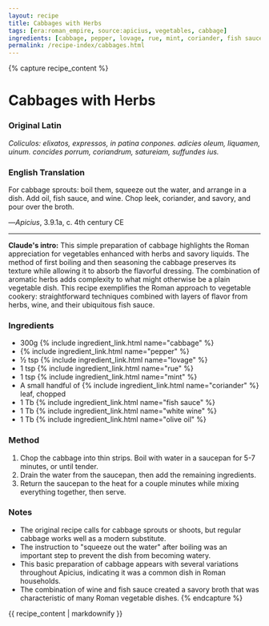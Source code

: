```yaml
---
layout: recipe
title: Cabbages with Herbs
tags: [era:roman_empire, source:apicius, vegetables, cabbage]
ingredients: [cabbage, pepper, lovage, rue, mint, coriander, fish sauce, white wine, olive oil]
permalink: /recipe-index/cabbages.html
---
```


{% capture recipe_content %}
# Cabbages with Herbs

### Original Latin
*Coliculos: elixatos, expressos, in patina conpones. adicies oleum, liquamen, uinum. concides porrum, coriandrum, satureiam, suffundes ius.*

### English Translation
For cabbage sprouts: boil them, squeeze out the water, and arrange in a dish. Add oil, fish sauce, and wine. Chop leek, coriander, and savory, and pour over the broth.

—*Apicius*, 3.9.1a, c. 4th century CE

___

**Claude's intro:** This simple preparation of cabbage highlights the Roman appreciation for vegetables enhanced with herbs and savory liquids. The method of first boiling and then seasoning the cabbage preserves its texture while allowing it to absorb the flavorful dressing. The combination of aromatic herbs adds complexity to what might otherwise be a plain vegetable dish. This recipe exemplifies the Roman approach to vegetable cookery: straightforward techniques combined with layers of flavor from herbs, wine, and their ubiquitous fish sauce.

### Ingredients
- 300g {% include ingredient_link.html name="cabbage" %}
- {% include ingredient_link.html name="pepper" %}
- ½ tsp {% include ingredient_link.html name="lovage" %}
- 1 tsp {% include ingredient_link.html name="rue" %}
- 1 tsp {% include ingredient_link.html name="mint" %}
- A small handful of {% include ingredient_link.html name="coriander" %} leaf, chopped
- 1 Tb {% include ingredient_link.html name="fish sauce" %}
- 1 Tb {% include ingredient_link.html name="white wine" %}
- 1 Tb {% include ingredient_link.html name="olive oil" %}

### Method
1. Chop the cabbage into thin strips. Boil with water in a saucepan for 5-7 minutes, or until tender.
2. Drain the water from the saucepan, then add the remaining ingredients.
3. Return the saucepan to the heat for a couple minutes while mixing everything together, then serve.

### Notes
- The original recipe calls for cabbage sprouts or shoots, but regular cabbage works well as a modern substitute.
- The instruction to "squeeze out the water" after boiling was an important step to prevent the dish from becoming watery.
- This basic preparation of cabbage appears with several variations throughout Apicius, indicating it was a common dish in Roman households.
- The combination of wine and fish sauce created a savory broth that was characteristic of many Roman vegetable dishes.
{% endcapture %}

{{ recipe_content | markdownify }}
